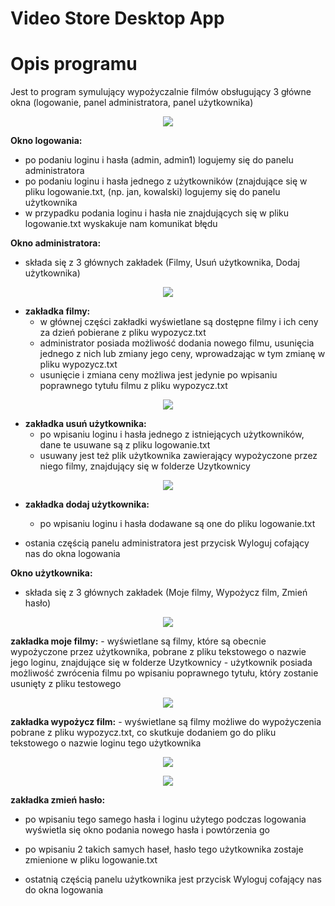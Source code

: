 # Video Store Desktop App

# Opis programu

Jest to program symulujący wypożyczalnie filmów obsługujący 3 główne okna (logowanie, panel administratora, panel użytkownika)

<p align="center">
  <img src="https://user-images.githubusercontent.com/72915573/114391926-65315c00-9b98-11eb-83e4-d473d4238993.png" />
</p>

**Okno logowania:**
- po podaniu loginu i hasła (admin, admin1) logujemy się do panelu administratora
- po podaniu loginu i hasła jednego z użytkowników (znajdujące się w pliku logowanie.txt, (np. jan, kowalski) logujemy się do panelu użytkownika
- w przypadku podania loginu i hasła nie znajdujących się w pliku logowanie.txt wyskakuje nam komunikat błędu


**Okno administratora:**
- składa się z 3 głównych zakładek (Filmy, Usuń użytkownika, Dodaj użytkownika)

<p align="center">
  <img src="https://user-images.githubusercontent.com/72915573/114391927-65315c00-9b98-11eb-8a55-db819121e091.png" />
</p>

- **zakładka filmy:**
  - w głównej części zakładki wyświetlane są dostępne filmy i ich ceny za dzień pobierane z pliku wypozycz.txt
  - administrator posiada możliwość dodania nowego filmu, usunięcia jednego z nich lub zmiany jego ceny, wprowadzając w tym zmianę w pliku wypozycz.txt
  - usunięcie i zmiana ceny możliwa jest jedynie po wpisaniu poprawnego tytułu filmu z pliku wypozycz.txt

<p align="center">
  <img src="https://user-images.githubusercontent.com/72915573/114392789-8fcfe480-9b99-11eb-9f56-e153e3d4de90.png" />
</p>

- **zakładka usuń użytkownika:**
    - po wpisaniu loginu i hasła jednego z istniejących użytkowników, dane te usuwane są z pliku logowanie.txt
    - usuwany jest też plik użytkownika zawierający wypożyczone przez niego filmy, znajdujący się w folderze Uzytkownicy

<p align="center">
  <img src="https://user-images.githubusercontent.com/72915573/114391932-65c9f280-9b98-11eb-876f-a9d1ffa5dd4b.png" />
</p>

- **zakładka dodaj użytkownika:**
    - po wpisaniu loginu i hasła dodawane są one do pliku logowanie.txt

- ostania częścią panelu administratora jest przycisk Wyloguj cofający nas do okna logowania 


**Okno użytkownika:**
- składa się z 3 głównych zakładek (Moje filmy, Wypożycz film,  Zmień hasło)

<p align="center">
  <img src="https://user-images.githubusercontent.com/72915573/114391933-66628900-9b98-11eb-9fa4-9326e2068400.png" />
</p>

**zakładka moje filmy:**
    - wyświetlane są filmy, które są obecnie wypożyczone przez użytkownika, pobrane z pliku tekstowego o nazwie jego loginu, znajdujące się w folderze Uzytkownicy
    - użytkownik posiada możliwość zwrócenia filmu po wpisaniu poprawnego tytułu, który zostanie usunięty z pliku testowego

<p align="center">
  <img src="https://user-images.githubusercontent.com/72915573/114391925-6498c580-9b98-11eb-9858-46bb125349f1.png" />
</p>

**zakładka wypożycz film:**
    - wyświetlane są filmy możliwe do wypożyczenia pobrane z pliku wypozycz.txt, co skutkuje dodaniem go do pliku tekstowego o nazwie loginu tego użytkownika

<p align="center">
  <img src="https://user-images.githubusercontent.com/72915573/114391935-66628900-9b98-11eb-91f0-110a4e7c12f7.png" />
</p>

<p align="center">
  <img src="https://user-images.githubusercontent.com/72915573/114391936-66628900-9b98-11eb-87e7-ae1e5df7cd81.png" />
</p>

**zakładka zmień hasło:**
  - po wpisaniu tego samego hasła i loginu użytego podczas logowania wyświetla się okno podania nowego hasła i powtórzenia go 
  - po wpisaniu 2 takich samych haseł, hasło tego użytkownika zostaje zmienione w pliku logowanie.txt

- ostatnią częścią panelu użytkownika jest przycisk Wyloguj cofający nas do okna logowania 

